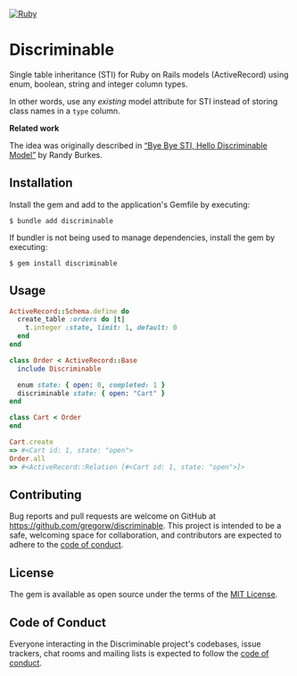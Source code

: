 [![Ruby](https://github.com/gregorw/discriminable/actions/workflows/main.yml/badge.svg)](https://github.com/gregorw/discriminable/actions/workflows/main.yml)

# Discriminable

Single table inheritance (STI) for Ruby on Rails models (ActiveRecord) using enum, boolean, string and integer column types.

In other words, use any _existing_ model attribute for STI instead of storing class names in a `type` column.

**Related work**

The idea was originally described in [“Bye Bye STI, Hello Discriminable Model”](https://www.salsify.com/blog/engineering/bye-bye-sti-hello-discriminable-model) by Randy Burkes.


## Installation

Install the gem and add to the application's Gemfile by executing:

    $ bundle add discriminable

If bundler is not being used to manage dependencies, install the gem by executing:

    $ gem install discriminable

## Usage

```ruby
ActiveRecord::Schema.define do
  create_table :orders do |t|
    t.integer :state, limit: 1, default: 0
  end
end

class Order < ActiveRecord::Base
  include Discriminable

  enum state: { open: 0, completed: 1 }
  discriminable state: { open: "Cart" }
end

class Cart < Order
end

Cart.create
=> #<Cart id: 1, state: "open">
Order.all
=> #<ActiveRecord::Relation [#<Cart id: 1, state: "open">]>
```


## Contributing

Bug reports and pull requests are welcome on GitHub at https://github.com/gregorw/discriminable. This project is intended to be a safe, welcoming space for collaboration, and contributors are expected to adhere to the [code of conduct](https://github.com/gregorw/discriminable/blob/main/CODE_OF_CONDUCT.md).

## License

The gem is available as open source under the terms of the [MIT License](https://opensource.org/licenses/MIT).

## Code of Conduct

Everyone interacting in the Discriminable project's codebases, issue trackers, chat rooms and mailing lists is expected to follow the [code of conduct](https://github.com/gregorw/discriminable/blob/main/CODE_OF_CONDUCT.md).
